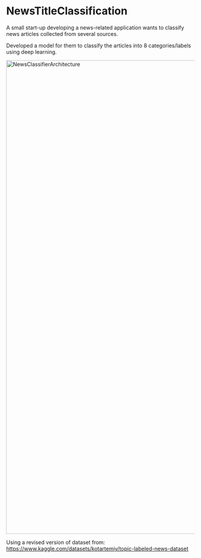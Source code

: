 # NewsTitleClassification
A small start-up developing a news-related application wants to classify news articles collected from several sources.

Developed a model for them to classify the articles into 8 categories/labels using deep learning.

<img width="1267" alt="NewsClassifierArchitecture" src="https://github.com/user-attachments/assets/d46c9323-b14a-4f47-924b-14b301ebf825" />

Using a revised version of dataset from:
https://www.kaggle.com/datasets/kotartemiy/topic-labeled-news-dataset
